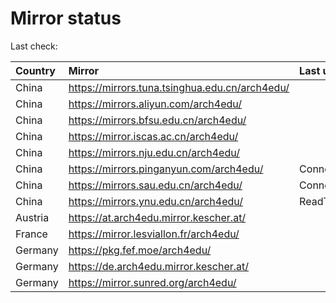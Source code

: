<script src="./time.js"></script>
# Mirror status
Last check: <script type="text/javascript">localize(1678202455.7299492);</script>

|Country|Mirror|Last update|
|:------|:-----|:----------|
|China|https://mirrors.tuna.tsinghua.edu.cn/arch4edu/|<script type="text/javascript">localize(1678171261);</script>|
|China|https://mirrors.aliyun.com/arch4edu/|<script type="text/javascript">localize(1678127777);</script>|
|China|https://mirrors.bfsu.edu.cn/arch4edu/|<script type="text/javascript">localize(1678171261);</script>|
|China|https://mirror.iscas.ac.cn/arch4edu/|<script type="text/javascript">localize(1678171261);</script>|
|China|https://mirrors.nju.edu.cn/arch4edu/|<script type="text/javascript">localize(1678171261);</script>|
|China|https://mirrors.pinganyun.com/arch4edu/|ConnectionError|
|China|https://mirrors.sau.edu.cn/arch4edu/|ConnectionError|
|China|https://mirrors.ynu.edu.cn/arch4edu/|ReadTimeout|
|Austria|https://at.arch4edu.mirror.kescher.at/|<script type="text/javascript">localize(1678171261);</script>|
|France|https://mirror.lesviallon.fr/arch4edu/|<script type="text/javascript">localize(1678171261);</script>|
|Germany|https://pkg.fef.moe/arch4edu/|<script type="text/javascript">localize(1678171261);</script>|
|Germany|https://de.arch4edu.mirror.kescher.at/|<script type="text/javascript">localize(1678171261);</script>|
|Germany|https://mirror.sunred.org/arch4edu/|<script type="text/javascript">localize(1678171261);</script>|

<script src="./tablefilter/tablefilter.js"></script>
<script src="./table.js"></script>